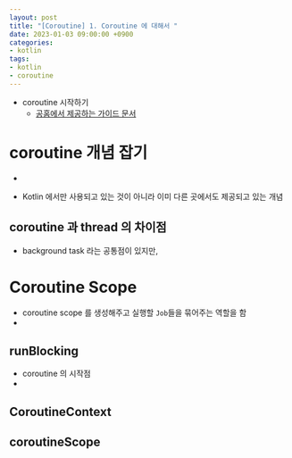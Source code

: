 ```yaml
---
layout: post
title: "[Coroutine] 1. Coroutine 에 대해서 "
date: 2023-01-03 09:00:00 +0900
categories:
- kotlin
tags:
- kotlin
- coroutine
---
```


- coroutine 시작하기
  - [공홈에서 제공하는 가이드 문서](https://kotlinlang.org/docs/coroutines-guide.html)

# coroutine 개념 잡기
- 

- Kotlin 에서만 사용되고 있는 것이 아니라 이미 다른 곳에서도 제공되고 있는 개념

## coroutine 과 thread 의 차이점
- background task 라는 공통점이 있지만,



# Coroutine Scope
- coroutine scope 를 생성해주고 실행할 `Job`들을 묶어주는 역할을 함
- 

## runBlocking
- coroutine 의 시작점
- 

## CoroutineContext


##  

## coroutineScope
